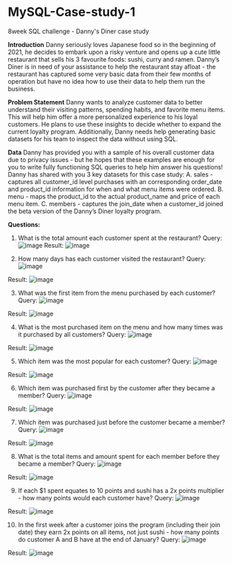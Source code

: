# MySQL-Case-study-1
8week SQL challenge - Danny's Diner case study

**Introduction**
Danny seriously loves Japanese food so in the beginning of 2021, he decides to embark upon a risky venture and opens up a cute little restaurant that sells his 3 favourite foods: sushi, curry and ramen.
Danny’s Diner is in need of your assistance to help the restaurant stay afloat - the restaurant has captured some very basic data from their few months of operation but have no idea how to use their data to help them run the business.

**Problem Statement**
Danny wants to analyze customer data to better understand their visiting patterns, spending habits, and favorite menu items. This will help him offer a more personalized experience to his loyal customers. He plans to use these insights to decide whether to expand the current loyalty program. Additionally, Danny needs help generating basic datasets for his team to inspect the data without using SQL.

**Data**
Danny has provided you with a sample of his overall customer data due to privacy issues - but he hopes that these examples are enough for you to write fully functioning SQL queries to help him answer his questions!
Danny has shared with you 3 key datasets for this case study:
A. sales - captures all customer_id level purchases with an corresponding order_date and product_id information for when and what menu items were ordered.
B. menu - maps the product_id to the actual product_name and price of each menu item.
C. members - captures the join_date when a customer_id joined the beta version of the Danny’s Diner loyalty program.

**Questions:**
1. What is the total amount each customer spent at the restaurant?
Query:
![image](https://github.com/user-attachments/assets/66638cc8-bdc7-4346-a45f-f42b0426d7bc)
Result:
![image](https://github.com/user-attachments/assets/6fde6f8f-a846-446b-985b-d5f32980d668)

2. How many days has each customer visited the restaurant?
Query:
![image](https://github.com/user-attachments/assets/6d420c19-fe9f-4e6b-be3c-6741ef8275a3)

Result:
![image](https://github.com/user-attachments/assets/f551c993-ac02-480e-b82b-664307653447)

3. What was the first item from the menu purchased by each customer?
Query:
![image](https://github.com/user-attachments/assets/5298625a-e9aa-407e-a916-329eb1ee14f3)

Result:
![image](https://github.com/user-attachments/assets/f770bc0b-7b50-4271-846a-52e70cd378c9)

4. What is the most purchased item on the menu and how many times was it purchased by all customers?
Query:
![image](https://github.com/user-attachments/assets/ce5ede34-9d88-4ac9-8d17-da79fd4aa1a0)

Result:
![image](https://github.com/user-attachments/assets/88ff7a80-a67a-40f8-86f2-581c6e040cc3)

5. Which item was the most popular for each customer?
Query:
![image](https://github.com/user-attachments/assets/fe5cde10-999f-4804-8047-2ec561577b88)

Result:
![image](https://github.com/user-attachments/assets/7dd683f6-7136-452f-a842-b2ecf2ade70a)

6. Which item was purchased first by the customer after they became a member?
Query:
![image](https://github.com/user-attachments/assets/d3bc758a-0390-4cfe-b8c9-bf52dc39655e)

Result:
![image](https://github.com/user-attachments/assets/64b4ed94-aa1b-46f8-8a98-93a35aa8ffd8)

7. Which item was purchased just before the customer became a member?
Query:
![image](https://github.com/user-attachments/assets/9b5fde04-4c75-42fb-b914-f214bab1252d)

Result:
![image](https://github.com/user-attachments/assets/5cfe557b-2a0a-420b-abaa-ef3093280a78)

8. What is the total items and amount spent for each member before they became a member?
Query:
![image](https://github.com/user-attachments/assets/ee0d8157-e824-4fec-baf4-ded134cbf724)

Result:
![image](https://github.com/user-attachments/assets/6eb7001f-f63a-4859-891c-f70b9eb7d33c)

9. If each $1 spent equates to 10 points and sushi has a 2x points multiplier - how many points would each customer have?
Query:
![image](https://github.com/user-attachments/assets/72672945-3984-4789-8de6-59ed0131bf35)

Result:
![image](https://github.com/user-attachments/assets/40fd5b8e-b10e-42a4-bdb4-db811130242a)

10. In the first week after a customer joins the program (including their join date) they earn 2x points on all items, not just sushi - how many points do customer A and B have at the end of January?
Query:
![image](https://github.com/user-attachments/assets/3e447f5c-c224-4caf-b19b-adc2db712137)

Result:
![image](https://github.com/user-attachments/assets/0ffb3641-d36a-4122-98ee-c76f09b3c2fc)

